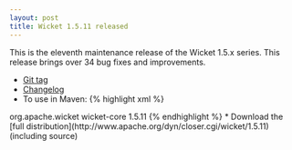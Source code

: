 ```yaml
---
layout: post
title: Wicket 1.5.11 released
---
```


This is the eleventh maintenance release of the Wicket 1.5.x series. This release brings over 34 bug fixes and improvements.

* [Git tag](https://git-wip-us.apache.org/repos/asf/wicket/repo?p=wicket.git;a=shortlog;h=refs/tags/wicket-1.5.11)
* [Changelog](https://issues.apache.org/jira/secure/ReleaseNote.jspa?projectId=12310561&version=12324069)
* To use in Maven:
{% highlight xml %}
<dependency>
    <groupId>org.apache.wicket</groupId>
    <artifactId>wicket-core</artifactId>
    <version>1.5.11</version>
</dependency>
{% endhighlight %}
* Download the [full distribution](http://www.apache.org/dyn/closer.cgi/wicket/1.5.11) (including source)
